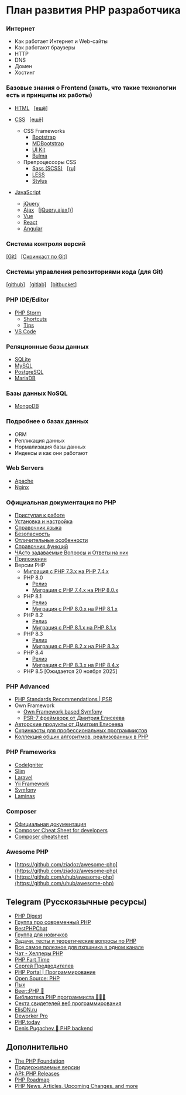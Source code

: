# План развития PHP разработчика

### Интернет
* Как работает Интернет и Web-сайты
* Как работают браузеры
* HTTP
* DNS
* Домен
* Хостинг

### Базовые знания о Frontend (знать, что такие технологии есть и принципы их работы)
* [HTML](http://htmlbook.ru/) &nbsp;&nbsp;[[ещё]](https://htmlbase.ru/)
* [CSS](http://htmlbook.ru/) &nbsp;&nbsp;[[ещё]](https://htmlbase.ru/)
    * CSS Frameworks
        * [Bootstrap](https://getbootstrap.com/)
        * [MDBootstrap](https://mdbootstrap.com/)
        * [UI Kit](http://getuikit.com/)
        * [Bulma](https://bulma.io/)
    * Препроцессоры CSS
        * [Sass (SCSS)](https://sass-lang.com/) &nbsp;&nbsp;[[ru]](https://sass-scss.ru/)
        * [LESS](http://lesscss.org/)
        * [Stylus](https://stylus-lang.com/)

* [JavaScript](https://learn.javascript.ru/)
    * [jQuery](https://jquery.com/)
    * [Ajax](https://javascript.ru/ajax/intro) &nbsp;&nbsp;[[jQuery.ajax()]](https://api.jquery.com/jquery.ajax/)
    * [Vue](https://vuejs.org/)
    * [React](https://reactjs.org/)
    * [Angular](https://angular.io/)

### Система контроля версий &nbsp;
[[Git]](https://githowto.com/) &nbsp;&nbsp;[[Скринкаст по Git]](https://www.youtube.com/watch?v=QkY8lXZuiqQ&list=PLDyvV36pndZHkDRik6kKF6gSb0N0W995h)

### Системы управления репозиториями кода (для Git) &nbsp;&nbsp;
[[github]](https://github.com/) &nbsp;&nbsp;[[gitlab]](https://gitlab.com/) &nbsp;&nbsp;[[bitbucket]](https://bitbucket.org/)

### PHP IDE/Editor
* [PHP Storm](https://www.jetbrains.com/phpstorm/)
	* [Shortcuts](https://github.com/mohsenjalalian/awesome-shortcuts/blob/master/phpstorm/phpstorm.md)
	* [Tips](https://phpstorm.tips/tips/)
* [VS Code](https://code.visualstudio.com/)

### Реляционные базы данных
* [SQLite](https://www.sqlite.org/)
* [MySQL](https://www.mysql.com/)
* [PostgreSQL](https://www.postgresql.org/)
* [MariaDB](https://mariadb.org/)

### Базы данных NoSQL
* [MongoDB](https://www.mongodb.com/)

### Подробнее о базах данных
* ORM
* Репликация данных
* Нормализация базы данных
* Индексы и как они работают

### Web Servers
+ [Apache](https://httpd.apache.org)
+ [Nginx](https://nginx.org/ru/)

### Официальная документация по PHP
* [Приступая к работе](https://www.php.net/manual/ru/getting-started.php)
* [Установка и настройка](https://www.php.net/manual/ru/install.php)
* [Справочник языка](https://www.php.net/manual/ru/langref.php)
* [Безопасность](https://www.php.net/manual/ru/security.php)
* [Отличительные особенности](https://www.php.net/manual/ru/features.php)
* [Справочник функций](https://www.php.net/manual/ru/funcref.php)
* [ЧАсто задаваемые Вопросы и Ответы на них](https://www.php.net/manual/ru/faq.php)
* [Приложения](https://www.php.net/manual/ru/appendices.php)
* Версии PHP
  * [Миграция с PHP 7.3.x на PHP 7.4.x](https://www.php.net/manual/ru/migration74.php)
  * PHP 8.0
    * [Релиз](https://www.php.net/releases/8.0/ru.php)
    * [Миграция с PHP 7.4.x на PHP 8.0.x](https://www.php.net/manual/ru/migration80.php)
  * PHP 8.1
    * [Релиз](https://www.php.net/releases/8.1/ru.php)
    * [Миграция с PHP 8.0.x на PHP 8.1.x](https://www.php.net/manual/ru/migration81.php)
  * PHP 8.2
    * [Релиз](https://www.php.net/releases/8.2/ru.php)
    * [Миграция с PHP 8.1.x на PHP 8.1.x](https://www.php.net/manual/ru/migration82.php)
  * PHP 8.3
    * [Релиз](https://www.php.net/releases/8.3/ru.php)
    * [Миграция с PHP 8.2.x на PHP 8.3.x](https://www.php.net/manual/ru/migration83.php)
  * PHP 8.4
    * [Релиз](https://www.php.net/releases/8.4/ru.php)
    * [Миграция с PHP 8.3.x на PHP 8.4.x](https://www.php.net/manual/ru/migration84.php)
  * PHP 8.5 [Ожидается 20 ноября 2025]



### PHP Advanced
* [PHP Standards Recommendations | PSR](https://www.php-fig.org/psr/)
* Own Framework
  * [Own Framework based Symfony](https://symfony.com/doc/current/create_framework/index.html)
  * [PSR-7 фреймворк от Дмитрия Елисеева](https://www.youtube.com/playlist?list=PLE20id3DjfFnio1Sm7WFOThtfqDGQdJgU)
* [Авторские продукты от Дмитрия Елисеева](https://clck.ru/376pGB)
* [Скринкасты для профессиональных программистов](https://deworker.pro/)
* [Коллекция общих алгоритмов, реализованных в PHP](https://github.com/doganoo/PHPAlgorithms)

### PHP Frameworks
- [CodeIgniter](https://codeigniter.com/)
- [Slim](https://www.slimframework.com/)
- [Laravel](https://laravel.com/)
- [Yii Framework](https://www.yiiframework.com/)
- [Symfony](https://symfony.com/)
- [Laminas](https://getlaminas.org/)

### Composer
* [Официальная документация](https://getcomposer.org/)
* [Composer Cheat Sheet for developers](https://composer.json.jolicode.com/)
* [Composer cheatsheet](https://devhints.io/composer)

### Awesome PHP
* [https://github.com/ziadoz/awesome-php](https://github.com/ziadoz/awesome-php)
* [https://github.com/uhub/awesome-php](https://github.com/uhub/awesome-php)

## Telegram (Русскоязычные ресурсы)
- [PHP Digest](https://t.me/phpdigest)
- [Группа про современный PHP](https://t.me/prophp7)
- [BestPHPChat](https://t.me/phpGeeks)
- [Группа для новичков](https://t.me/phpGeeksJunior)
- [Задачи, тесты и теоретические вопросы по PHP](https://t.me/phpquiz)
- [Все самое полезное для пхпшника в одном канале](https://t.me/phpproglib)
- [Чат - Хелперы PHP](https://t.me/helperphp)
- [PHP Fart Time](https://t.me/php_fart)
- [Сергей Предводителев](https://t.me/sergei_predvoditelev)
- [PHP Portal | Программирование](https://t.me/PHPgx)
- [Open Source: PHP](https://t.me/open_source_php)
- [Пых](https://t.me/phpyh)
- [Beer::PHP 🍺](https://t.me/beerphp)
- [Библиотека PHP программиста 👨🏼‍💻](https://t.me/php_lib)
- [Cекта свидетелей веб программирования](https://t.me/dev_ru)
- [ElisDN.ru](https://t.me/elisdnru)
- [Deworker Pro](https://t.me/deworkerpro)
- [PHP.today](https://t.me/phptoday)
- [Denis Pugachev 🔹 PHP backend](https://t.me/xdpugachevx)

## Дополнительно
- [The PHP Foundation](https://thephp.foundation)
- [Поддерживаемые версии](https://www.php.net/supported-versions.php)
- [API: PHP Releases](https://phpreleases.com/)
- [PHP Roadmap](https://roadmap.sh/php)
- [PHP News, Articles, Upcoming Changes, and more](https://php.watch/)
